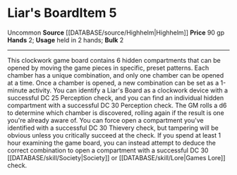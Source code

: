 ﻿---
bulk: '2'
hands: '2'
id: '2555'
item_category: Adventuring Gear
level: '5'
name: Liar's Board
price: 90 gp
rarity: Uncommon
source: '[[DATABASE/source/Highhelm|Highhelm]]'
subcategory: adventuringgear
trait:
- '[[DATABASE/trait/Uncommon|Uncommon]]'
type: Item
usage: held in 2 hands

---
# Liar's Board<span class="item-type">Item 5</span>

<span class="trait-uncommon item-trait">Uncommon</span>
**Source** [[DATABASE/source/Highhelm|Highhelm]]
**Price** 90 gp
**Hands** 2; **Usage** held in 2 hands; **Bulk** 2

---
This clockwork game board contains 6 hidden compartments that can be opened by moving the game pieces in specific, preset patterns. Each chamber has a unique combination, and only one chamber can be opened at a time. Once a chamber is opened, a new combination can be set as a 1-minute activity. You can identify a Liar's Board as a clockwork device with a successful DC 25 Perception check, and you can find an individual hidden compartment with a successful DC 30 Perception check. The GM rolls a d6 to determine which chamber is discovered, rolling again if the result is one you're already aware of. You can force open a compartment you've identified with a successful DC 30 Thievery check, but tampering will be obvious unless you critically succeed at the check. If you spend at least 1 hour examining the game board, you can instead attempt to deduce the correct combination to open a compartment with a successful DC 30 [[DATABASE/skill/Society|Society]] or [[DATABASE/skill/Lore|Games Lore]] check.